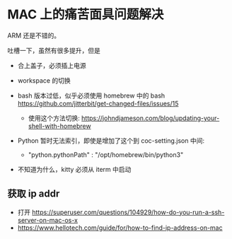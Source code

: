 # MAC 上的痛苦面具问题解决

ARM 还是不错的。

吐槽一下，虽然有很多提升，但是
- 合上盖子，必须插上电源

<!-- - TMP_TODO -->
- workspace 的切换
- bash 版本过低，似乎必须使用 homebrew 中的 bash https://github.com/jitterbit/get-changed-files/issues/15
  - 使用这个方法切换: https://johndjameson.com/blog/updating-your-shell-with-homebrew

- Python 暂时无法索引，即使是增加了这个到 coc-setting.json 中间:
  - "python.pythonPath" : "/opt/homebrew/bin/python3"
- 不知道为什么，kitty 必须从 iterm 中启动

## 获取 ip addr

- 打开 https://superuser.com/questions/104929/how-do-you-run-a-ssh-server-on-mac-os-x
- https://www.hellotech.com/guide/for/how-to-find-ip-address-on-mac
